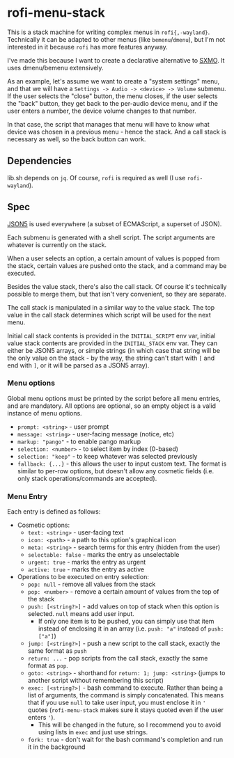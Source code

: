# rofi-menu-stack

This is a stack machine for writing complex menus in `rofi{,-wayland}`.
Technically it can be adapted to other menus (like `bemenu`/`dmenu`),
but I'm not interested in it because `rofi` has more features anyway.

I've made this because I want to create a declarative alternative to
[SXMO](https://sxmo.org). It uses dmenu/bemenu extensively.

As an example, let's assume we want to create a "system settings" menu,
and that we will have a `Settings -> Audio -> <device> -> Volume`
submenu. If the user selects the "close" button, the menu closes, if the
user selects the "back" button, they get back to the per-audio device
menu, and if the user enters a number, the device volume changes to that
number.

In that case, the script that manages that menu will have to know what
device was chosen in a previous menu - hence the stack. And a call stack
is necessary as well, so the back button can work.

## Dependencies

lib.sh depends on `jq`. Of course, `rofi` is required as well (I use
`rofi-wayland`).

## Spec

[JSON5](https://json5.org) is used everywhere (a subset of ECMAScript, a
superset of JSON).

Each submenu is generated with a shell script. The script arguments are
whatever is currently on the stack.

When a user selects an option, a certain amount of values is popped from
the stack, certain values are pushed onto the stack, and a command may
be executed.

Besides the value stack, there's also the call stack. Of course it's
technically possible to merge them, but that isn't very convenient, so
they are separate.

The call stack is manipulated in a similar way to the value stack. The
top value in the call stack determines which script will be used for
the next menu.

Initial call stack contents is provided in the `INITIAL_SCRIPT` env var,
initial value stack contents are provided in the `INITIAL_STACK` env
var. They can either be JSON5 arrays, or simple strings (in which case
that string will be the only value on the stack - by the way, the string
can't start with `[` and end with `]`, or it will be parsed as a JSON5
array).

### Menu options

Global menu options must be printed by the script before all menu
entries, and are mandatory. All options are optional, so an empty object
is a valid instance of menu options.

- `prompt: <string>` - user prompt
- `message: <string>` - user-facing message (notice, etc)
- `markup: "pango"` - to enable pango markup
- `selection: <number>` - to select item by index (0-based)
- `selection: "keep"` - to keep whatever was selected previously
- `fallback: {...}` - this allows the user to input custom text. The
  format is similar to per-row options, but doesn't allow any cosmetic
  fields (i.e. only stack operations/commands are accepted).

### Menu Entry

Each entry is defined as follows:

- Cosmetic options:
  - `text: <string>` - user-facing text
  - `icon: <path>` - a path to this option's graphical icon
  - `meta: <string>` - search terms for this entry (hidden from the
    user)
  - `selectable: false` - marks the entry as unselectable
  - `urgent: true` - marks the entry as urgent
  - `active: true` - marks the entry as active
- Operations to be executed on entry selection:
  - `pop: null` - remove all values from the stack
  - `pop: <number>` - remove a certain amount of values from the top of
    the stack
  - `push: [<string?>]` - add values on top of stack when this option is
    selected. `null` means add user input.
    - If only one item is to be pushed, you can simply use that item
      instead of enclosing it in an array (i.e. `push: "a"` instead of
      `push: ["a"]`)
  - `jump: [<string?>]` - push a new script to the call stack, exactly
    the same format as `push`
  - `return: ...` - pop scripts from the call stack, exactly the same
    format as `pop`.
  - `goto: <string>` - shorthand for `return: 1; jump: <string>` (jumps
    to another script without remembering this script)
  - `exec: [<string?>]` - bash command to execute. Rather than being a
    list of arguments, the command is simply concatenated. This means
    that if you use `null` to take user input, you must enclose it in
    `'` quotes (`rofi-menu-stack` makes sure it stays quoted even if the
    user enters `'`).
    - This will be changed in the future, so I recommend you to avoid
      using lists in `exec` and just use strings.
  - `fork: true` - don't wait for the bash command's completion and
    run it in the background
